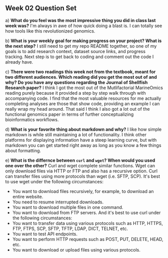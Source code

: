 ## Week 02 Question Set

a)  **What do you feel was the most impressive thing you did in class last week was?**
I'm always in awe of how quick doing a blast is. I can totally see how tools like this revolutionized genomics.

b)  **What is your weekly goal for making progress on your project? What is the next step?**
I still need to get my repo README together, so one of my goals is to add research context, dataset source links, and progress tracking. Next step is to get back to coding and comment out the code I already have.

c)  **There were two readings this week not from the textbook, meant for two different audiences. Which reading did you get the most out of and why? Do you have any questions regarding the Journal of Shellfish Research paper?**
I think I got the most out of the Mutlifactorial MarineOmics reading purely because it provided a step by step walk through with accompanying code. I find that the most valuable resources for me actually completing analyses are those that show code, providing an example I can really wrap my head around. That said I think I also got a lot out of the functional genomics paper in terms of further conceptualizing bioinformatics workflows.

d)  **What is your favorite thing about markdown and why?**
I like how simple markdown is while still maintaining a lot of functionality. I think other platforms for displaying information have a steep learning curve, but with markdown you can get started right away as long as you know a few things about formatting. 

e) **What is the differnce between `curl` and `wget`? When would you used one over the other?**
Curl and wget complete similar functions. Wget can only download files via HTTP or FTP and also has a recursive option. Curl can transfer files using more protocols than wget (i.e. SFTP, SCP). It's best to use wget under the following circumstances:
* You want to download files recursively, for example, to download an entire website.
* You need to resume interrupted downloads.
* You want to download multiple files in one command.
* You want to download from FTP servers.
And it's best to use curl under the following circumstances:
* You want to transfer data using various protocols such as HTTP, HTTPS, FTP, FTPS, SCP, SFTP, TFTP, LDAP, DICT, TELNET, etc.
* You want to test API endpoints.
* You want to perform HTTP requests such as POST, PUT, DELETE, HEAD, etc.
* You want to download or upload files using various protocols.

